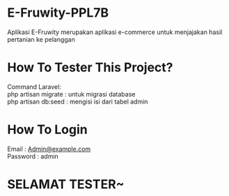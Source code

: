 # E-Fruwity-PPL7B
Aplikasi E-Fruwity merupakan aplikasi e-commerce untuk menjajakan hasil pertanian ke pelanggan
<br>

# How To Tester This Project?
Command Laravel:
<br>
php artisan migrate : untuk migrasi database
<br>
php artisan db:seed  : mengisi isi dari tabel admin

# How To Login
Email : Admin@example.com
<br>
Password : admin

# SELAMAT TESTER~
